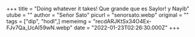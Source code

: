 +++
title = "Doing whatever it takes! Que grande que es Saylor! y Nayib"
utube = ""
author = "Señor Sato"
picurl = "senorsato.webp"
original = ""
tags = ["dip", "hodl",]
memeimg = "recdARJKtSx34O4Ex-FJv7Qa_UcAI59wN.webp"
date = "2022-01-23T02:26:30.000Z"
+++